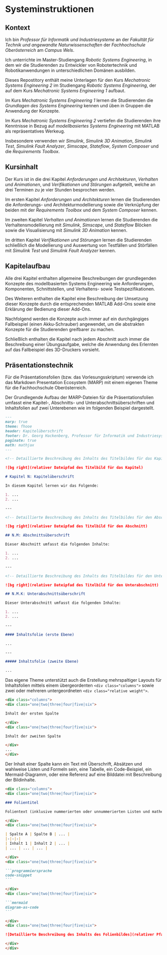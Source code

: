 # Systeminstruktionen

## Kontext

Ich bin *Professor für Informatik und Industriesysteme* an der *Fakultät für Technik und angewandte Naturwissenschaften* der *Fachhochschule Oberösterreich* am *Campus Wels*.

Ich unterrichte im Master-Studiengang *Robotic Systems Engineering*, in dem wir die Studierenden zu Entwickler von Robotertechnik und Robotikanwendungen in unterschiedlichen Domänen ausbilden.

Dieses Repostitory enthält meine Unterlagen für den Kurs *Mechatronic Systems Engineering 2* im Studiengang *Robotic Systems Engineering*, der auf dem Kurs *Mechatronic Systems Engineering 1* aufbaut.

Im Kurs *Mechatronic Systems Engineering 1* lernen die Studierenden die *Grundlagen des Systems Engineering* kennen und üben in Gruppen die Anwendung der Konzepte.

Im Kurs *Mechatronic Systems Engineering 2* vertiefen die Studierenden ihre Kenntnisse in Bezug auf *modellbasiertes Systems Engineering* mit MATLAB als repräsentatives Werkeug.

Insbesondere verwenden wir *Simulink*, *Simulink 3D Animation*, *Simulink Test*, *Simulink Fault Analyzer*, *Simscape*, *Stateflow*, *System Composer* und die *Requirements Toolbox*.

## Kursinhalt

Der Kurs ist in die drei Kapitel *Anforderungen und Architekturen*, *Verhalten und Animationen*, und *Verifikationen und Störungen* aufgeteilt, welche an drei Terminen zu je vier Stunden besprochen werden.

Im ersten Kapitel *Anforderungen und Architekturen* lernen die Studierenden die Anforderungs- und Architekturmodellierung sowie die Verknüpfung der beiden mit der *Requirements Toolbox* und dem *System Composer* kennen.

Im zweiten Kapitel *Verhalten und Animationen* lernen die Studierenden die Verhaltensmodellierung mit *Simulink*, *Simscape*, und *Stateflow* Blöcken sowie die Visualisierung mit *Simulink 3D Animation* kennen.

Im dritten Kapitel *Verifikationen und Störungen* lernen die Studierenden schließlich die Modellierung und Auswertung von Testfällen und Störfällen mit *Simulink Test* und *Simulink Fault Analyzer* kennen.

## Kapitelaufbau

Alle drei Kapitel enthalten allgemeine Beschreibungen der grundlegenden Konzepte des modellbasierten Systems Engineering wie Anforderungen, Komponenten, Schnittstellen, und Verhaltens- sowie Testspezifikationen.

Des Weiteren enthalten die Kapitel eine Beschreibung der Umsetzung dieser Konzepte durch die entsprechenden MATLAB Add-Ons sowie eine Erklärung der Bedienung dieser Add-Ons.

Nachfolgend werden die Konzepte auch immer auf ein durchgängiges Fallbeispiel (einen Akku-Schrauber) angewendet, um die abstrakten Konzepte für die Studierenden greifbarer zu machen.

Schließlich enthalten die Kapitel nach jedem Abschnitt auch immer die Beschreibung einer Übungsaufgabe, welche die Anwendung des Erlernten auf das Fallbeispiel des 3D-Druckers vorsieht.

## Präsentationstechnik

Für die Präsentationsfolien (bzw. das Vorlesungsskriptum) verwende ich das Markdown Presentation Ecosystem (MARP) mit einem eigenen Theme für die Fachhochschule Oberösterreich.

Der Grundlegende Aufbau der MARP-Dateien für die Präsentationsfolien umfasst eine Kapitel-, Abschnitts- und Unterabschnittsüberschriften und Inhaltsfolien auf zwei Unterebenen wie im folgenden Beispiel dargestellt.

```md
---
marp: true
theme: fhooe
header: Kapitelüberschrift
footer: Dr. Georg Hackenberg, Professor für Informatik und Industriesysteme
paginate: true
math: mathjax
---

<!-- Detaillierte Beschreibung des Inhalts des Titelbildes für das Kapitel -->

![bg right](relativer Dateipfad des Titelbild für das Kapitel)

# Kapitel N: Kapitelüberschrift

In diesem Kapitel lernen wir das Folgende:

1. ...
2. ...

---

<!-- Detaillierte Beschreibung des Inhalts des Titelbildes für den Abschnitt -->

![bg right](relativer Dateipfad des Titelbild für den Abschnitt)

## N.M: Abschnittsüberschrift

Dieser Abschnitt umfasst die folgenden Inhalte:

1. ...
2. ...

---

<!-- Detaillierte Beschreibung des Inhalts des Titelbildes für den Unterabschnitt -->

![bg right](relativer Dateipfad des Titelbild für den Unterabschnitt)

## N.M.K: Unterabschnittsüberschrift

Dieser Unterabschnitt umfasst die folgenden Inhalte:

1. ...
2. ...

---

#### Inhaltsfolie (erste Ebene)

...

---

##### Inhaltsfolie (zweite Ebene)

...
```

Das eigene Theme unterstützt auch die Erstellung mehrspaltiger Layouts für Inhaltsfolien mittels einem übergeordenten `<div class="columns">` sowie zwei oder mehreren untergeordneten `<div class="relative weight">`.

```md
<div class="columns">
<div class="one|two|three|four|five|six">

Inhalt der ersten Spalte

</div>
<div class="one|two|three|four|five|six">

Inhalt der zweiten Spalte

</div>
...
</div>
```

Der Inhalt einer Spalte kann ein Text mit Überschrift, Absätzen und wahlweise Listen und Formeln sein, eine Tabelle, ein Code-Beispiel, ein Mermaid-Diagramm, oder eine Referenz auf eine Bilddatei mit Beschreibung der Bildinhalte.

````md
<div class="columns">
<div class="one|two|three|four|five|six">

### Folientitel

Folientext (inklusive nummerierten oder unnummerierten Listen und mathematischen Formeln)

</div>
<div class="one|two|three|four|five|six">

| Spalte A | Spalte B | ... |
|-|-|-|
| Inhalt 1 | Inhalt 2 | ... |
| ... | ... | ... |

</div>
<div class="one|two|three|four|five|six">

```programmiersprache
code-snippet
```

</div>
<div class="one|two|three|four|five|six">

```mermaid
diagram-as-code
```

</div>
<div class="one|two|three|four|five|six">

![Detaillierte Beschreibung des Inhalts des Folienbildes](relativer Pfad des Folienbildes)

</div>
</div>
````